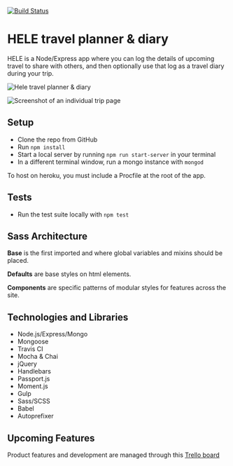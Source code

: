 [![Build Status](https://travis-ci.org/brendastorer/travel-app.svg?branch=master)](https://travis-ci.org/brendastorer/travel-app)

# HELE travel planner & diary

HELE is a Node/Express app where you can log the details of upcoming travel to share with others, and then optionally use that log as a travel diary during your trip.

![Hele travel planner & diary](http://brendastorer.com/hosted-images/hele-banner.png)

![Screenshot of an individual trip page](http://brendastorer.com/hosted-images/trip-page.png)


## Setup

* Clone the repo from GitHub
* Run `npm install`
* Start a local server by running `npm run start-server` in your terminal
* In a different terminal window, run a mongo instance with `mongod`

To host on heroku, you must include a Procfile at the root of the app.

## Tests
* Run the test suite locally with `npm test`

## Sass Architecture

  **Base** is the first imported and where global variables and mixins should be placed.

  **Defaults** are base styles on html elements.

  **Components** are specific patterns of modular styles for features across the site.  

## Technologies and Libraries

* Node.js/Express/Mongo
* Mongoose
* Travis CI
* Mocha & Chai
* jQuery
* Handlebars
* Passport.js
* Moment.js
* Gulp
* Sass/SCSS
* Babel
* Autoprefixer

## Upcoming Features

Product features and development are managed through this [Trello board](https://trello.com/b/9sS31quu/travel-app)